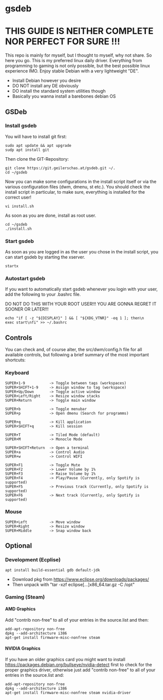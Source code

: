 # gsdeb

# THIS GUIDE IS NEITHER COMPLETE NOR PERFECT FOR SURE !!!

This repo is mainly for myself, but I thought to myself, why not share. So here you go.
This is my preferred linux daily driver. Everything from programming to gaming is not only possible,
but the best possible linux experience IMO. Enjoy stable Debian with a very lightweight "DE".

- Install Debian however you desire
- DO NOT install any DE obviously
- DO install the standard system utilities though
- Basically you wanna install a barebones debian OS

## GSDeb
### Install gsdeb
You will have to install git first:
```
sudo apt update && apt upgrade
sudp apt install git
```

Then clone the GIT-Repository:
```
git clone https://git.geilerschas.at/gsdeb.git ~/.
cd ~/gsdeb
```

Now you can make some configurations in the install script itself or via the various configuration files (dwm, dmenu, st etc.). You should check the install script in particular, to make sure, everything is installed for the correct user!
```
vi install.sh
```

As soon as you are done, install as root user.
```
cd ~/gsdeb
./install.sh
```

### Start gsdeb
As soon as you are logged in as the user you chose in the install script, you can start gsdeb by starting the xserver.
```
startx
```

### Autostart gsdeb
If you want to automatically start gsdeb whenever you login with your user,
add the following to your .bashrc file.

DO NOT DO THIS WITH YOUR ROOT USER!!! YOU ARE GONNA REGRET IT SOONER OR LATER!!!
```
echo "if [ -z "${DISPLAY}" ] && [ "${XDG_VTNR}" -eq 1 ]; then\n    exec start\nfi" >> ~/.bashrc
```

## Controls
You can check and, of course alter, the src/dwm/config.h file for all available controls,
but following a brief summary of the most important shortcuts:
### Keyboard
```
SUPER+1-9           -> Toggle between tags (workspaces)
SUPER+SHIFT+1-9     -> Assign window to tag (workspace)
SUPER+Up/Down       -> Toggle active window
SUPER+Left/Right    -> Resize window stacks
SUPER+Return        -> Toggle main window

SUPER+b             -> Toggle menubar
SUPER+p             -> Open dmenu (Search for programms)

SUPER+q             -> Kill application
SUPER+SHIFT+q       -> Kill session

SUPER+T             -> Tiled Mode (default)
SUPER+M             -> Monocle Mode

SUPER+SHIFT+Return  -> Open a terminal
SUPER+a             -> Control Audio
SUPER+w             -> Control WIFI

SUPER+F1            -> Toggle Mute
SUPER+F2            -> Lower Volume by 1%
SUPER+F3            -> Raise Volume by 1%
SUPER+F4            -> Play/Pause (Currently, only Spotify is supported)
SUPER+F5            -> Previous track (Currently, only Spotify is supported)
SUPER+F6            -> Next track (Currently, only Spotify is supported)
```
### Mouse
```
SUPER+Left          -> Move window
SUPER+Right         -> Resize window
SUPER+Middle        -> Snap window back
```
## Optional
### Development (Ecplise)
```
apt install build-essential gdb default-jdk
```
- Download pkg from https://www.eclipse.org/downloads/packages/
- Then unpack with "tar -xzf eclipse[...]x86_64.tar.gz -C /opt"

### Gaming (Steam)
#### AMD Graphics
Add "contrib non-free" to all of your entries in the source.list and then:
```
add-apt-repository non-free
dpkg --add-architecture i386
apt-get install firmware-misc-nonfree steam
```

#### NVIDIA Graphics
If you have an older graphics card you might want to install
https://packages.debian.org/bullseye/nvidia-detect
first to check for the proper graphics driver, otherwise just add "contrib non-free"
to all of your entries in the source.list and:
```
add-apt-repository non-free
dpkg --add-architecture i386
apt-get install firmware-misc-nonfree steam nvidia-driver
```

